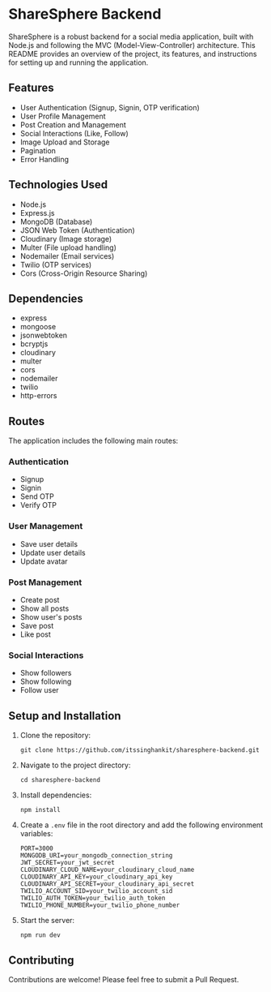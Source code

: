 # ShareSphere Backend

ShareSphere is a robust backend for a social media application, built with Node.js and following the MVC (Model-View-Controller) architecture. This README provides an overview of the project, its features, and instructions for setting up and running the application.

## Features

- User Authentication (Signup, Signin, OTP verification)
- User Profile Management
- Post Creation and Management
- Social Interactions (Like, Follow)
- Image Upload and Storage
- Pagination
- Error Handling

## Technologies Used

- Node.js
- Express.js
- MongoDB (Database)
- JSON Web Token (Authentication)
- Cloudinary (Image storage)
- Multer (File upload handling)
- Nodemailer (Email services)
- Twilio (OTP services)
- Cors (Cross-Origin Resource Sharing)

## Dependencies

- express
- mongoose
- jsonwebtoken
- bcryptjs
- cloudinary
- multer
- cors
- nodemailer
- twilio
- http-errors

## Routes

The application includes the following main routes:

### Authentication
- Signup
- Signin
- Send OTP
- Verify OTP

### User Management
- Save user details
- Update user details
- Update avatar

### Post Management
- Create post
- Show all posts
- Show user's posts
- Save post
- Like post

### Social Interactions
- Show followers
- Show following
- Follow user

## Setup and Installation

1. Clone the repository:
   ```
   git clone https://github.com/itssinghankit/sharesphere-backend.git
   ```

2. Navigate to the project directory:
   ```
   cd sharesphere-backend
   ```

3. Install dependencies:
   ```
   npm install
   ```

4. Create a `.env` file in the root directory and add the following environment variables:
   ```
   PORT=3000
   MONGODB_URI=your_mongodb_connection_string
   JWT_SECRET=your_jwt_secret
   CLOUDINARY_CLOUD_NAME=your_cloudinary_cloud_name
   CLOUDINARY_API_KEY=your_cloudinary_api_key
   CLOUDINARY_API_SECRET=your_cloudinary_api_secret
   TWILIO_ACCOUNT_SID=your_twilio_account_sid
   TWILIO_AUTH_TOKEN=your_twilio_auth_token
   TWILIO_PHONE_NUMBER=your_twilio_phone_number
   ```

5. Start the server:
   ```
   npm run dev
   ```

## Contributing

Contributions are welcome! Please feel free to submit a Pull Request.
